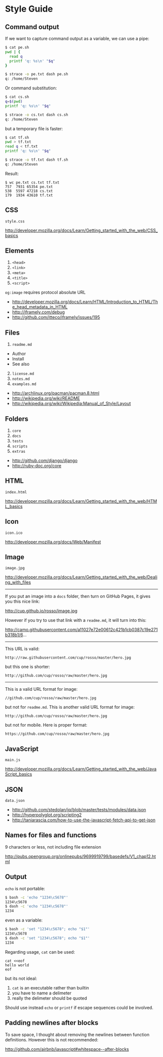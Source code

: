 Style Guide
===========

Command output
----------------------------------------------------------------------
If we want to capture command output as a variable, we can use a pipe:

~~~sh
$ cat pe.sh
pwd | {
  read q
  printf 'q: %s\n' "$q"
}

$ strace -o pe.txt dash pe.sh
q: /home/Steven
~~~

Or command substitution:

~~~sh
$ cat cs.sh
q=$(pwd)
printf 'q: %s\n' "$q"

$ strace -o cs.txt dash cs.sh
q: /home/Steven
~~~

but a temporary file is faster:

~~~sh
$ cat tf.sh
pwd > tf.txt
read q < tf.txt
printf 'q: %s\n' "$q"

$ strace -o tf.txt dash tf.sh
q: /home/Steven
~~~

Result:

~~~
$ wc pe.txt cs.txt tf.txt
757  7931 65354 pe.txt
538  5597 47218 cs.txt
179  1934 43610 tf.txt
~~~

CSS
-----

~~~
style.css
~~~

http://developer.mozilla.org/docs/Learn/Getting_started_with_the_web/CSS_basics

Elements
-----------
1. `<head>`
2. `<link>`
3. `<meta>`
4. `<title>`
5. `<script>`

`og:image` requires protocol absolute URL

- http://developer.mozilla.org/docs/Learn/HTML/Introduction_to_HTML/The_head_metadata_in_HTML
- http://iframely.com/debug
- http://github.com/itteco/iframely/issues/195

Files
--------------
1. `readme.md`
  - Author
  - Install
  - See also
2. `license.md`
3. `notes.md`
4. `examples.md`

- http://archlinux.org/pacman/pacman.8.html
- http://wikipedia.org/wiki/README
- http://wikipedia.org/wiki/Wikipedia:Manual_of_Style/Layout

Folders
---------
1. `core`
2. `docs`
3. `tests`
4. `scripts`
5. `extras`

- http://github.com/django/django
- http://ruby-doc.org/core

HTML
-----

~~~
index.html
~~~

http://developer.mozilla.org/docs/Learn/Getting_started_with_the_web/HTML_basics

Icon
-----

~~~
icon.ico
~~~

http://developer.mozilla.org/docs/Web/Manifest

Image
-----

~~~
image.jpg
~~~

http://developer.mozilla.org/docs/Learn/Getting_started_with_the_web/Dealing_with_files

-----

If you put an image into a `docs` folder, then turn on GitHub Pages, it gives
you this nice link:

http://cup.github.io/rosso/image.jpg

However if you try to use that link with a `readme.md`, it will turn into this:

http://camo.githubusercontent.com/a11027e72e00612c421b1cb0387c19e271b318b1/6...

-----

This URL is valid:

~~~
http://raw.githubusercontent.com/cup/rosso/master/hero.jpg
~~~

but this one is shorter:

~~~
http://github.com/cup/rosso/raw/master/hero.jpg
~~~

-----

This is a valid URL format for image:

~~~
//github.com/cup/rosso/raw/master/hero.jpg
~~~

but not for `readme.md`. This is another valid URL format for image:

~~~
http://github.com/cup/rosso/raw/master/hero.jpg
~~~

but not for mobile. Here is proper format:

~~~
https://github.com/cup/rosso/raw/master/hero.jpg
~~~

JavaScript
----------

~~~
main.js
~~~

http://developer.mozilla.org/docs/Learn/Getting_started_with_the_web/JavaScript_basics

JSON
-----

~~~
data.json
~~~

- http://github.com/stedolan/jq/blob/master/tests/modules/data.json
- http://hyperpolyglot.org/scripting2
- http://taniarascia.com/how-to-use-the-javascript-fetch-api-to-get-json

Names for files and functions
--------------------------------------------------
9 characters or less, not including file extension

http://pubs.opengroup.org/onlinepubs/9699919799/basedefs/V1_chap12.html

Output
-----------------------
`echo` is not portable:

~~~sh
$ bash -c 'echo "1234\c5678"'
1234\c5678
$ dash -c 'echo "1234\c5678"'
1234
~~~

even as a variable:

~~~sh
$ bash -c 'set "1234\c5678"; echo "$1"'
1234\c5678
$ dash -c 'set "1234\c5678"; echo "$1"'
1234
~~~

Regarding usage, `cat` can be used:

~~~
cat <<eof
hello world
eof
~~~

but its not ideal:

1. `cat` is an executable rather than builtin
2. you have to name a delimeter
3. really the delimeter should be quoted

Should use instead `echo` or `printf` if escape sequences could be involved.

Padding newlines after blocks
---------------------------------------------------------------------
To save space, I thought about removing the newlines between function
definitions. However this is not recommended:

http://github.com/airbnb/javascript#whitespace--after-blocks
